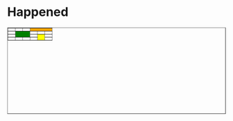 # Happened
<!Doctype html>
<table border="1" width="200" height="200">
  
<tr>
     <td></td>
     <td></td>
     <td></td>
     <td colspan="3" style="background:orange;"></td>

  <tr>
     <td></td>
     <td colspan="2" rowspan="2" style="background:green;"></td>
     <td ></td>
     <td></td>
     <td></td>
  </tr>
  
  <tr>
     <td></td>
     <td ></td>
     <td rowspan="2" style="background: yellow;"></td>
     <td ></td>

  </tr>
  
   <tr>
      <td></td>
      <td></td>
      <td></td>
      <td></td>
      <td ></td>
   </tr>
  
</tr>
</table>

